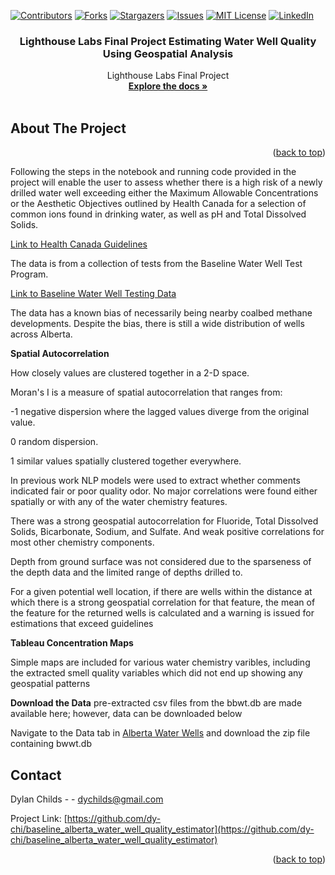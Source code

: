 <!-- Improved compatibility of back to top link: See: https://github.com/othneildrew/Best-README-Template/pull/73 -->
<a name="readme-top"></a>
<!--
*** Thanks for checking out the Best-README-Template. If you have a suggestion
*** that would make this better, please fork the repo and create a pull request
*** or simply open an issue with the tag "enhancement".
*** Don't forget to give the project a star!
*** Thanks again! Now go create something AMAZING! :D
-->



<!-- PROJECT SHIELDS -->
<!--
*** I'm using markdown "reference style" links for readability.
*** Reference links are enclosed in brackets [ ] instead of parentheses ( ).
*** See the bottom of this document for the declaration of the reference variables
*** for contributors-url, forks-url, etc. This is an optional, concise syntax you may use.
*** https://www.markdownguide.org/basic-syntax/#reference-style-links
-->
[![Contributors][contributors-shield]][contributors-url]
[![Forks][forks-shield]][forks-url]
[![Stargazers][stars-shield]][stars-url]
[![Issues][issues-shield]][issues-url]
[![MIT License][license-shield]][license-url]
[![LinkedIn][linkedin-shield]][linkedin-url]





<h3 align="center">Lighthouse Labs Final Project Estimating Water Well Quality Using Geospatial Analysis</h3>

  <p align="center">
    Lighthouse Labs Final Project
    <br />
    <a href="https://github.com/dy-chi/baseline_alberta_water_well_quality_estimator"><strong>Explore the docs »</strong></a>
    <br />
    <br />

  </p>
</div>









<!-- ABOUT THE PROJECT -->
## About The Project



<p align="right">(<a href="#readme-top">back to top</a>)</p>

Following the steps in the notebook and running code provided in the project will enable the user to assess whether there is a high risk of a newly drilled water well exceeding either the Maximum Allowable Concentrations or the Aesthetic Objectives outlined by Health Canada for a selection of common ions found in drinking water, as well as pH and Total Dissolved Solids.

[Link to Health Canada Guidelines](https://www.canada.ca/en/health-canada/services/environmental-workplace-health/reports-publications/water-quality/guidelines-canadian-drinking-water-quality-summary-table.html)

The data is from a collection of tests from the Baseline Water Well Test Program.

[Link to Baseline Water Well Testing Data](https://open.alberta.ca/dataset/a2266224-81c8-45ff-9f39-f224b33ff18b/resource/036057ae-c320-4438-ad20-f3618c6eb5d0/download/baselinewaterwelltestingdata-mar31-2011.pdf)

The data has a known bias of necessarily being nearby coalbed methane developments. Despite the bias, there is still a wide distribution of wells across Alberta. 

**Spatial Autocorrelation**

How closely values are clustered together in a 2-D space.

Moran's I is a measure of spatial autocorrelation that ranges from:

-1 negative dispersion where the lagged values diverge from the original value.
 
0 random dispersion.

1 similar values spatially clustered together everywhere.

In previous work NLP models were used to extract whether comments indicated fair or poor quality odor. No major correlations were found either spatially or with any of the water chemistry features.

There was a strong geospatial autocorrelation for Fluoride, Total Dissolved Solids, Bicarbonate, Sodium, and Sulfate. And weak positive correlations for most other chemistry components.

Depth from ground surface was not considered due to the sparseness of the depth data and the limited range of depths drilled to.

For a given potential well location, if there are wells within the distance at which there is a strong geospatial correlation for that feature, the mean of the feature for the returned wells is calculated and a warning is issued for estimations that exceed guidelines 

**Tableau Concentration Maps**

Simple maps are included for various water chemistry varibles, including the extracted smell quality variables which did not end up showing any geospatial patterns 


**Download the Data**
pre-extracted csv files from the bbwt.db are made available here; however, data can be downloaded below

Navigate to the Data tab in [Alberta Water Wells](https://groundwater.alberta.ca/WaterWells/) and download the zip file containing bwwt.db


<!-- CONTACT -->
## Contact

Dylan Childs - - dychilds@gmail.com

Project Link: [https://github.com/dy-chi/baseline_alberta_water_well_quality_estimator](https://github.com/dy-chi/baseline_alberta_water_well_quality_estimator)

<p align="right">(<a href="#readme-top">back to top</a>)</p>







<!-- MARKDOWN LINKS & IMAGES -->
<!-- https://www.markdownguide.org/basic-syntax/#reference-style-links -->
[contributors-shield]: https://img.shields.io/github/contributors/dy-chi/baseline_alberta_water_well_quality_estimator.svg?style=for-the-badge
[contributors-url]: https://github.com/dy-chi/baseline_alberta_water_well_quality_estimator/graphs/contributors
[forks-shield]: https://img.shields.io/github/forks/dy-chi/baseline_alberta_water_well_quality_estimator.svg?style=for-the-badge
[forks-url]: https://github.com/dy-chi/baseline_alberta_water_well_quality_estimator/network/members
[stars-shield]: https://img.shields.io/github/stars/dy-chi/baseline_alberta_water_well_quality_estimator.svg?style=for-the-badge
[stars-url]: https://github.com/dy-chi/baseline_alberta_water_well_quality_estimator/stargazers
[issues-shield]: https://img.shields.io/github/issues/dy-chi/baseline_alberta_water_well_quality_estimator.svg?style=for-the-badge
[issues-url]: https://github.com/dy-chi/baseline_alberta_water_well_quality_estimator/issues
[license-shield]: https://img.shields.io/github/license/dy-chi/baseline_alberta_water_well_quality_estimator.svg?style=for-the-badge
[license-url]: https://github.com/dy-chi/baseline_alberta_water_well_quality_estimator/blob/master/LICENSE.txt
[linkedin-shield]: https://img.shields.io/badge/-LinkedIn-black.svg?style=for-the-badge&logo=linkedin&colorB=555
[linkedin-url]: www.linkedin.com/in/dylan-childs-59371621
[product-screenshot]: images/screenshot.png
[Next.js]: https://img.shields.io/badge/next.js-000000?style=for-the-badge&logo=nextdotjs&logoColor=white
[Next-url]: https://nextjs.org/
[React.js]: https://img.shields.io/badge/React-20232A?style=for-the-badge&logo=react&logoColor=61DAFB
[React-url]: https://reactjs.org/
[Vue.js]: https://img.shields.io/badge/Vue.js-35495E?style=for-the-badge&logo=vuedotjs&logoColor=4FC08D
[Vue-url]: https://vuejs.org/
[Angular.io]: https://img.shields.io/badge/Angular-DD0031?style=for-the-badge&logo=angular&logoColor=white
[Angular-url]: https://angular.io/
[Svelte.dev]: https://img.shields.io/badge/Svelte-4A4A55?style=for-the-badge&logo=svelte&logoColor=FF3E00
[Svelte-url]: https://svelte.dev/
[Laravel.com]: https://img.shields.io/badge/Laravel-FF2D20?style=for-the-badge&logo=laravel&logoColor=white
[Laravel-url]: https://laravel.com
[Bootstrap.com]: https://img.shields.io/badge/Bootstrap-563D7C?style=for-the-badge&logo=bootstrap&logoColor=white
[Bootstrap-url]: https://getbootstrap.com
[JQuery.com]: https://img.shields.io/badge/jQuery-0769AD?style=for-the-badge&logo=jquery&logoColor=white
[JQuery-url]: https://jquery.com 